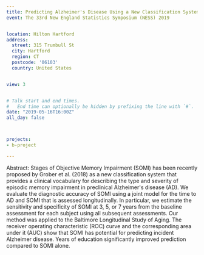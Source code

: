 ```yaml
---
title: Predicting Alzheimer's Disease Using a New Classification System Based on Objective Memory Impairment Assessment
event: The 33rd New England Statistics Symposium (NESS) 2019


location: Hilton Hartford
address:
  street: 315 Trumbull St
  city: Hartford
  region: CT
  postcode: '06103'
  country: United States


view: 3


# Talk start and end times.
#   End time can optionally be hidden by prefixing the line with `#`.
date: "2019-05-16T16:00Z"
all_day: false



projects:
- b-project

---
```


Abstract: Stages of Objective Memory Impairment (SOMI) has been recently proposed by Grober et al. (2018) as a new classification system that provides a clinical vocabulary for describing the type and severity of episodic memory impairment in preclinical Alzheimer's disease (AD). We evaluate the diagnostic accuracy of SOMI using a joint model for the time to AD and SOMI that is assessed longitudinally. In particular, we estimate the sensitivity and specificity of SOMI at 3, 5, or 7 years from the baseline assessment for each subject using all subsequent assessments. Our method was applied to the Baltimore Longitudinal Study of Aging. The receiver operating characteristic (ROC) curve and the corresponding area under it (AUC) show that SOMI has potential for predicting incident Alzheimer disease. Years of education significantly improved prediction compared to SOMI alone.



